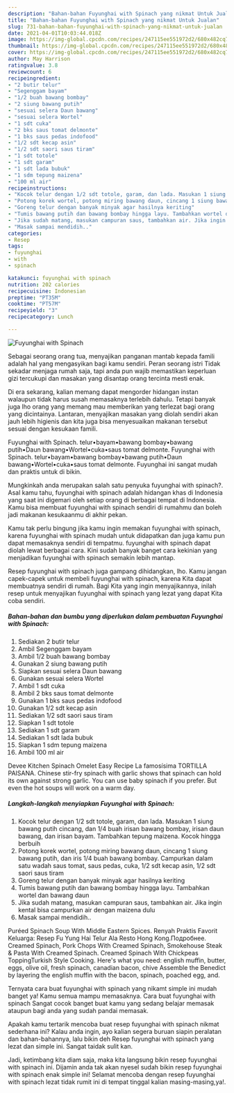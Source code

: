 ```yaml
---
description: "Bahan-bahan Fuyunghai with Spinach yang nikmat Untuk Jualan"
title: "Bahan-bahan Fuyunghai with Spinach yang nikmat Untuk Jualan"
slug: 731-bahan-bahan-fuyunghai-with-spinach-yang-nikmat-untuk-jualan
date: 2021-04-01T10:03:44.018Z
image: https://img-global.cpcdn.com/recipes/247115ee551972d2/680x482cq70/fuyunghai-with-spinach-foto-resep-utama.jpg
thumbnail: https://img-global.cpcdn.com/recipes/247115ee551972d2/680x482cq70/fuyunghai-with-spinach-foto-resep-utama.jpg
cover: https://img-global.cpcdn.com/recipes/247115ee551972d2/680x482cq70/fuyunghai-with-spinach-foto-resep-utama.jpg
author: May Harrison
ratingvalue: 3.8
reviewcount: 6
recipeingredient:
- "2 butir telur"
- "Segenggam bayam"
- "1/2 buah bawang bombay"
- "2 siung bawang putih"
- "sesuai selera Daun bawang"
- "sesuai selera Wortel"
- "1 sdt cuka"
- "2 bks saus tomat delmonte"
- "1 bks saus pedas indofood"
- "1/2 sdt kecap asin"
- "1/2 sdt saori saus tiram"
- "1 sdt totole"
- "1 sdt garam"
- "1 sdt lada bubuk"
- "1 sdm tepung maizena"
- "100 ml air"
recipeinstructions:
- "Kocok telur dengan 1/2 sdt totole, garam, dan lada. Masukan 1 siung bawang putih cincang, dan 1/4 buah irisan bawang bombay, irisan daun bawang, dan irisan bayam. Tambahkan tepung maizena. Kocok hingga berbuih"
- "Potong korek wortel, potong miring bawang daun, cincang 1 siung bawang putih, dan iris 1/4 buah bawang bombay. Campurkan dalam satu wadah saus tomat, saus pedas, cuka, 1/2 sdt kecap asin, 1/2 sdt saori saus tiram"
- "Goreng telur dengan banyak minyak agar hasilnya keriting"
- "Tumis bawang putih dan bawang bombay hingga layu. Tambahkan wortel dan bawang daun"
- "Jika sudah matang, masukan campuran saus, tambahkan air. Jika ingin kental bisa campurkan air dengan maizena dulu"
- "Masak sampai mendidih.."
categories:
- Resep
tags:
- fuyunghai
- with
- spinach

katakunci: fuyunghai with spinach 
nutrition: 202 calories
recipecuisine: Indonesian
preptime: "PT35M"
cooktime: "PT57M"
recipeyield: "3"
recipecategory: Lunch

---
```



![Fuyunghai with Spinach](https://img-global.cpcdn.com/recipes/247115ee551972d2/680x482cq70/fuyunghai-with-spinach-foto-resep-utama.jpg)

Sebagai seorang orang tua, menyajikan panganan mantab kepada famili adalah hal yang mengasyikan bagi kamu sendiri. Peran seorang istri Tidak sekadar menjaga rumah saja, tapi anda pun wajib memastikan keperluan gizi tercukupi dan masakan yang disantap orang tercinta mesti enak.

Di era  sekarang, kalian memang dapat mengorder hidangan instan walaupun tidak harus susah memasaknya terlebih dahulu. Tetapi banyak juga lho orang yang memang mau memberikan yang terlezat bagi orang yang dicintainya. Lantaran, menyajikan masakan yang diolah sendiri akan jauh lebih higienis dan kita juga bisa menyesuaikan makanan tersebut sesuai dengan kesukaan famili. 

Fuyunghai with Spinach. telur•bayam•bawang bombay•bawang putih•Daun bawang•Wortel•cuka•saus tomat delmonte. Fuyunghai with Spinach. telur•bayam•bawang bombay•bawang putih•Daun bawang•Wortel•cuka•saus tomat delmonte. Fuyunghai ini sangat mudah dan praktis untuk di bikin.

Mungkinkah anda merupakan salah satu penyuka fuyunghai with spinach?. Asal kamu tahu, fuyunghai with spinach adalah hidangan khas di Indonesia yang saat ini digemari oleh setiap orang di berbagai tempat di Indonesia. Kamu bisa membuat fuyunghai with spinach sendiri di rumahmu dan boleh jadi makanan kesukaanmu di akhir pekan.

Kamu tak perlu bingung jika kamu ingin memakan fuyunghai with spinach, karena fuyunghai with spinach mudah untuk didapatkan dan juga kamu pun dapat memasaknya sendiri di tempatmu. fuyunghai with spinach dapat diolah lewat berbagai cara. Kini sudah banyak banget cara kekinian yang menjadikan fuyunghai with spinach semakin lebih mantap.

Resep fuyunghai with spinach juga gampang dihidangkan, lho. Kamu jangan capek-capek untuk membeli fuyunghai with spinach, karena Kita dapat membuatnya sendiri di rumah. Bagi Kita yang ingin menyajikannya, inilah resep untuk menyajikan fuyunghai with spinach yang lezat yang dapat Kita coba sendiri.

<!--inarticleads1-->

##### Bahan-bahan dan bumbu yang diperlukan dalam pembuatan Fuyunghai with Spinach:

1. Sediakan 2 butir telur
1. Ambil Segenggam bayam
1. Ambil 1/2 buah bawang bombay
1. Gunakan 2 siung bawang putih
1. Siapkan sesuai selera Daun bawang
1. Gunakan sesuai selera Wortel
1. Ambil 1 sdt cuka
1. Ambil 2 bks saus tomat delmonte
1. Gunakan 1 bks saus pedas indofood
1. Gunakan 1/2 sdt kecap asin
1. Sediakan 1/2 sdt saori saus tiram
1. Siapkan 1 sdt totole
1. Sediakan 1 sdt garam
1. Sediakan 1 sdt lada bubuk
1. Siapkan 1 sdm tepung maizena
1. Ambil 100 ml air


Devee Kitchen Spinach Omelet Easy Recipe La famosísima TORTILLA PAISANA. Chinese stir-fry spinach with garlic shows that spinach can hold its own against strong garlic. You can use baby spinach if you prefer. But even the hot soups will work on a warm day. 

<!--inarticleads2-->

##### Langkah-langkah menyiapkan Fuyunghai with Spinach:

1. Kocok telur dengan 1/2 sdt totole, garam, dan lada. Masukan 1 siung bawang putih cincang, dan 1/4 buah irisan bawang bombay, irisan daun bawang, dan irisan bayam. Tambahkan tepung maizena. Kocok hingga berbuih
1. Potong korek wortel, potong miring bawang daun, cincang 1 siung bawang putih, dan iris 1/4 buah bawang bombay. Campurkan dalam satu wadah saus tomat, saus pedas, cuka, 1/2 sdt kecap asin, 1/2 sdt saori saus tiram
1. Goreng telur dengan banyak minyak agar hasilnya keriting
1. Tumis bawang putih dan bawang bombay hingga layu. Tambahkan wortel dan bawang daun
1. Jika sudah matang, masukan campuran saus, tambahkan air. Jika ingin kental bisa campurkan air dengan maizena dulu
1. Masak sampai mendidih..


Puréed Spinach Soup With Middle Eastern Spices. Renyah Praktis Favorit Keluarga: Resep Fu Yung Hai Telur Ala Resto Hong Kong.Подробнее. Creamed Spinach, Pork Chops With Creamed Spinach, Smokehouse Steak &amp; Pasta With Creamed Spinach. Creamed Spinach With Chickpeas ToppingTurkish Style Cooking. Here&#39;s what you need: english muffin, butter, eggs, olive oil, fresh spinach, canadian bacon, chive Assemble the Benedict by layering the english muffin with the bacon, spinach, poached egg, and. 

Ternyata cara buat fuyunghai with spinach yang nikamt simple ini mudah banget ya! Kamu semua mampu memasaknya. Cara buat fuyunghai with spinach Sangat cocok banget buat kamu yang sedang belajar memasak ataupun bagi anda yang sudah pandai memasak.

Apakah kamu tertarik mencoba buat resep fuyunghai with spinach nikmat sederhana ini? Kalau anda ingin, ayo kalian segera buruan siapin peralatan dan bahan-bahannya, lalu bikin deh Resep fuyunghai with spinach yang lezat dan simple ini. Sangat taidak sulit kan. 

Jadi, ketimbang kita diam saja, maka kita langsung bikin resep fuyunghai with spinach ini. Dijamin anda tak akan nyesel sudah bikin resep fuyunghai with spinach enak simple ini! Selamat mencoba dengan resep fuyunghai with spinach lezat tidak rumit ini di tempat tinggal kalian masing-masing,ya!.

